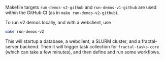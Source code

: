 Makefile targets `run-demos-v2-github` and `run-demos-v1-github` are used within the GitHub CI (as in `make run-demos-v2-github`).

To run v2 demos locally, and with a webclient, use
```bash
make run-demos-v2
```
This will startup a database, a webclient, a SLURM cluster, and a
fractal-server backend. Then it will trigger task collection for
`fractal-tasks-core` (which can take a few minutes), and then define and run
some workflows.
